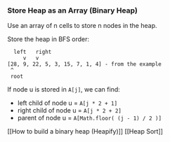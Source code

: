 ### Store Heap as an Array (Binary Heap)
Use an array of n cells to store n nodes in the heap.

Store the heap in BFS order: 

```
  left   right
	 v	 v	
[28, 9, 22, 5, 3, 15, 7, 1, 4] - from the example
 ^ 
 root
```

If node u is stored in `A[j]`, we can find:
+ left child of node u = `A[j * 2 + 1]`
+ right child of node u = `A[j * 2 + 2]`
+ parent of node u =  `A[Math.floor( (j - 1) / 2 )]`
  

[[How to build a binary heap (Heapify)]]
[[Heap Sort]]